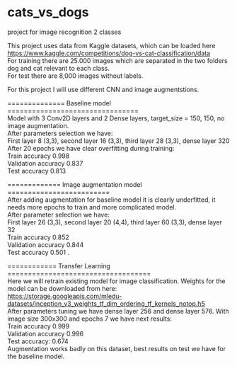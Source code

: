 # cats_vs_dogs
project for image recognition 2 classes

This project uses data from Kaggle datasets, which can be loaded here https://www.kaggle.com/competitions/dog-vs-cat-classification/data  
For training there are 25.000 images which are separated in the two folders dog and cat relevant to each class.  
For test there are 8,000 images without labels.  
  
For this project I will use different CNN and image augmentstions.

============== Baseline model ================================  
Model with 3 Conv2D layers and 2 Dense layers, target_size = 150, 150, no image augmentation.  
After parameters selection we have:  
First layer 8 (3,3), second layer 16 (3,3), third layer 28 (3,3), dense layer 320  
After 20 epochs we have clear overfitting during training:  
Train accuracy 0.998  
Validation accuracy 0.837  
Test accuracy 0.813
   
============= Image augmentation model =========================  
After adding augmentation for baseline model it is clearly underfitted, it needs more epochs to train and more complicated model.  
After parameter selection we have:  
First layer 26 (3,3), second layer 20 (4,4), third layer 60 (3,3), dense layer 32  
Train accuracy  0.852   
Validation accuracy 0.844  
Test accuracy 0.501  .  
  
============ Transfer Learning ===================================  
Here we will retrain existing model for image classification. Weights for the model can be downloaded from here:  
https://storage.googleapis.com/mledu-datasets/inception_v3_weights_tf_dim_ordering_tf_kernels_notop.h5  
After parameters tuning we have dense layer 256 and dense layer 576.  With image size 300x300 and epochs 7 we have next results:  
Train accuracy 0.999  
Validation accuracy 0.996  
Test accuracy: 0.674  
Augmentation works badly on this dataset, best results on test we have for the baseline model.

